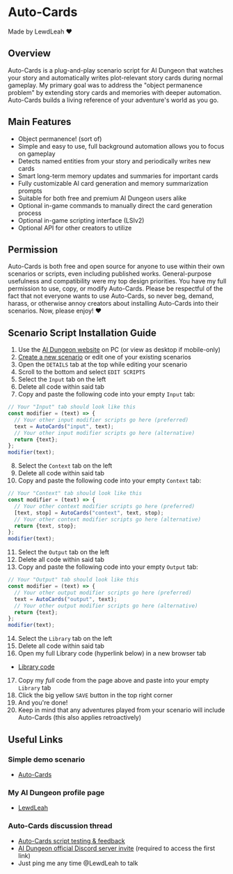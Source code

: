 # Auto-Cards
Made by LewdLeah ❤️
## Overview
Auto-Cards is a plug-and-play scenario script for AI Dungeon that watches your story and automatically writes plot-relevant story cards during normal gameplay. My primary goal was to address the "object permanence problem" by extending story cards and memories with deeper automation. Auto-Cards builds a living reference of your adventure's world as you go.
## Main Features
- Object permanence! (sort of)
- Simple and easy to use, full background automation allows you to focus on gameplay
- Detects named entities from your story and periodically writes new cards
- Smart long-term memory updates and summaries for important cards
- Fully customizable AI card generation and memory summarization prompts
- Suitable for both free and premium AI Dungeon users alike
- Optional in-game commands to manually direct the card generation process
- Optional in-game scripting interface (LSIv2)
- Optional API for other creators to utilize
## Permission
Auto-Cards is both free and open source for anyone to use within their own scenarios or scripts, even including published works. General-purpose usefulness and compatibility were my top design priorities. You have my full permission to use, copy, or modify Auto-Cards. Please be respectful of the fact that not everyone wants to use Auto-Cards, so never beg, demand, harass, or otherwise annoy creators about installing Auto-Cards into their scenarios. Now, please enjoy! ❤️
## Scenario Script Installation Guide
1. Use the [AI Dungeon website](https://aidungeon.com/) on PC (or view as desktop if mobile-only)
2. [Create a new scenario](https://help.aidungeon.com/faq/what-are-scenarios) or edit one of your existing scenarios
3. Open the `DETAILS` tab at the top while editing your scenario
4. Scroll to the bottom and select `EDIT SCRIPTS`
5. Select the `Input` tab on the left
6. Delete all code within said tab
7. Copy and paste the following code into your empty `Input` tab:
```javascript
// Your "Input" tab should look like this
const modifier = (text) => {
  // Your other input modifier scripts go here (preferred)
  text = AutoCards("input", text);
  // Your other input modifier scripts go here (alternative)
  return {text};
};
modifier(text);
```
8. Select the `Context` tab on the left
9. Delete all code within said tab
10. Copy and paste the following code into your empty `Context` tab:
```javascript
// Your "Context" tab should look like this
const modifier = (text) => {
  // Your other context modifier scripts go here (preferred)
  [text, stop] = AutoCards("context", text, stop);
  // Your other context modifier scripts go here (alternative)
  return {text, stop};
};
modifier(text);
```
11. Select the `Output` tab on the left
12. Delete all code within said tab
13. Copy and paste the following code into your empty `Output` tab:
```javascript
// Your "Output" tab should look like this
const modifier = (text) => {
  // Your other output modifier scripts go here (preferred)
  text = AutoCards("output", text);
  // Your other output modifier scripts go here (alternative)
  return {text};
};
modifier(text);
```
14. Select the `Library` tab on the left
15. Delete all code within said tab
16. Open my full Library code (hyperlink below) in a new browser tab
- [Library code](./src/library.js)
17. Copy my *full* code from the page above and paste into your empty `Library` tab
18. Click the big yellow `SAVE` button in the top right corner
19. And you're done!
20. Keep in mind that any adventures played from your scenario will include Auto-Cards (this also applies retroactively)
## Useful Links
### Simple demo scenario
- [Auto-Cards](https://play.aidungeon.com/scenario/Ddt0Akd-lVtj/auto-cards)
### My AI Dungeon profile page
- [LewdLeah](https://play.aidungeon.com/profile/LewdLeah)
### Auto-Cards discussion thread
- [Auto-Cards script testing & feedback](https://discord.com/channels/903327676884979802/1347300413652734064/1347300413652734064)
- [AI Dungeon official Discord server invite](https://discord.gg/MXNqpSbuZT) (required to access the first link)
- Just ping me any time @LewdLeah to talk
